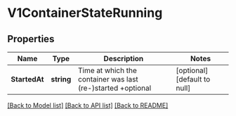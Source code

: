# V1ContainerStateRunning

## Properties
Name | Type | Description | Notes
------------ | ------------- | ------------- | -------------
**StartedAt** | **string** | Time at which the container was last (re-)started +optional | [optional] [default to null]

[[Back to Model list]](../README.md#documentation-for-models) [[Back to API list]](../README.md#documentation-for-api-endpoints) [[Back to README]](../README.md)

